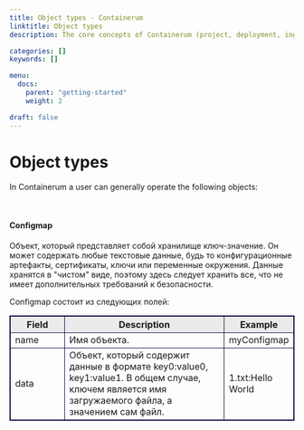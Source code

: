```yaml
---
title: Object types - Containerum
linktitle: Object types
description: The core concepts of Containerum (project, deployment, ingress, etc.).

categories: []
keywords: []

menu:
  docs:
    parent: "getting-started"
    weight: 2

draft: false
---
```

<head>
  <style type="text/css">
  table {
  	border: 1px solid #0B0746;
  	border-collapse: collapse 
  }
   th { 
    background-color: #ebebeb;
    border: 1px solid #0B0746;
   }
   td {
   	border: 1px solid #0B0746;
   }
  </style>
</head>
<body>


# Object types
In Containerum a user can generally operate the following objects:


<br/>
<h4><a name="configmap">Configmap</a></h4>

Объект, который представляет собой хранилище ключ-значение. Он может содержать любые текстовые данные, будь то конфигурационные артефакты, сертификаты, ключи или переменные окружения. Данные хранятся в "чистом" виде, поэтому здесь следует хранить все, что не имеет дополнительных требований к безопасности.

Configmap состоит из следующих полей:

<table>
  <tbody>
    <tr>
      <th width="20%">Field</th>
      <th width="60%">Description</th>
      <th width="20%">Example</th>
    </tr>
    <tr>
      <td>name</td>
      <td>Имя объекта.</td>
      <td>myConfigmap</td>
    </tr>
    <tr>
      <td>data</td>
      <td>Объект, который содержит данные в формате key0:value0, key1:value1. В общем случае, ключем является имя загружаемого файла, а значением сам файл.</td>
      <td>1.txt:Hello World</td>
    </tr>
  </tbody>
</table>

</body>